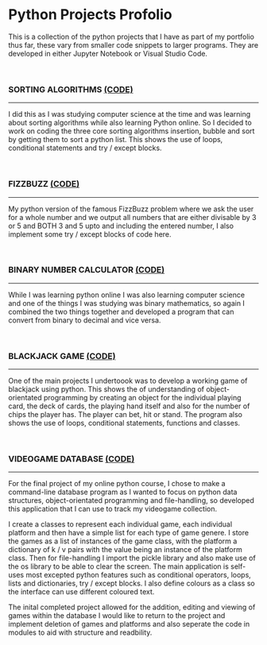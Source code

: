 # __Python Projects Profolio__

This is a collection of the python projects that I have as part of my portfolio thus far, these vary from smaller code snippets to larger programs. They are developed in either Jupyter Notebook or Visual Studio Code.  

 &nbsp;
### __SORTING ALGORITHMS__ [(CODE)](https://github.com/ProfSFrink/python_portfolio/blob/master/Sorting_Algorithms/Sorting%20Algorithms.py)
---
I did this as I was studying computer science at the time and was learning about sorting algorithms while also learning Python online. So I decided to work on coding the three core sorting algorithms insertion, bubble and sort by getting them to sort a python list. This shows the use of loops, conditional statements and try / except blocks.

 &nbsp;
### __FIZZBUZZ__ [(CODE)](https://github.com/ProfSFrink/python_portfolio/blob/master/FizzBuzz_Python/FizzBuzz.py)
---
My python version of the famous FizzBuzz problem where we ask the user for a whole number and we output all numbers that are either divisable by 3 or 5 and BOTH 3 and 5 upto and including the entered number, I also implement some try / except blocks of code here.

&nbsp;
### __BINARY NUMBER CALCULATOR__ [(CODE)](https://github.com/ProfSFrink/python_portfolio/blob/master/Binary_Number_Calculator/Binary%20Number%20Calculator.py)
---
While I was learning python online I was also learning computer science and one of the things I was studying was binary mathematics, so again I combined the two things together and developed a program that can convert from binary to decimal and vice versa.

&nbsp;
### __BLACKJACK GAME__ [(CODE)](https://github.com/ProfSFrink/python_portfolio/blob/master/Milestone_Pro_Blackjack/Milestone%20Project%202.ipynb)
---
One of the main projects I undertoook was to develop a working game of blackjack using python. This shows the of understanding of object-orientated programming by creating an object for the individual playing card, the deck of cards, the playing hand itself and also for the number of chips the player has. The player can bet, hit or stand. The program also shows the use of loops, conditional statements, functions and classes.

&nbsp;
### __VIDEOGAME DATABASE__ [(CODE)](https://github.com/ProfSFrink/python_portfolio/blob/master/Capstone_Pro_VG_dB_Project/vg_database.py)
---
For the final project of my online python course, I chose to make a command-line database program as I wanted to focus on python data structures, object-orientated programming and file-handling, so developed this application that I can use to track my videogame collection.

I create a classes to represent each individual game, each individual platform and then have a simple list for each type of game genere. I store the games as a list of instances of the game class, with the platform a dictionary of k / v pairs with the value being an instance of the platform class. Then for file-handling I import the pickle library and also make use of the os library to be able to clear the screen. The main application is self-uses most excepted python features such as conditional operators, loops, lists and dictionaries, try / except blocks. I also define colours as a class so the interface can use different coloured text.

The inital completed project allowed for the addition, editing and viewing of games within the database I would like to return to the project and implement deletion of games and platforms and also seperate the code in modules to aid with structure and readbility.

